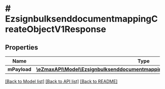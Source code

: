 # # EzsignbulksenddocumentmappingCreateObjectV1Response

## Properties

Name | Type | Description | Notes
------------ | ------------- | ------------- | -------------
**mPayload** | [**\eZmaxAPI\Model\EzsignbulksenddocumentmappingCreateObjectV1ResponseMPayload**](EzsignbulksenddocumentmappingCreateObjectV1ResponseMPayload.md) |  |

[[Back to Model list]](../../README.md#models) [[Back to API list]](../../README.md#endpoints) [[Back to README]](../../README.md)
